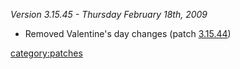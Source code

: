 _Version 3.15.45 - Thursday February 18th, 2009_

- Removed Valentine's day changes (patch
  [3.15.44](3.md.15.44))

[category:patches](category:patches.md)
